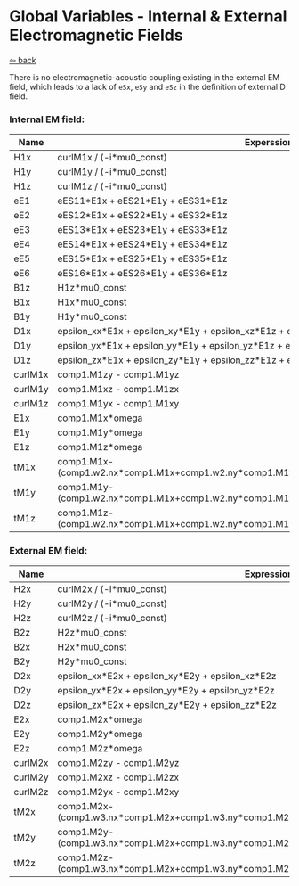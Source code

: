 # Global Variables - Internal & External Electromagnetic Fields

[⇦ back](../subpages/step2_define_parameters_and_variables.md)

There is no electromagnetic-acoustic coupling existing in the external EM field, which leads to a lack of `eSx`, `eSy` and `eSz` in the definition of external D field.

### Internal EM field:

| Name    | Experssion                                                   |
| ------- | ------------------------------------------------------------ |
| H1x     | curlM1x / (-i\*mu0_const)                                    |
| H1y     | curlM1y / (-i\*mu0_const)                                    |
| H1z     | curlM1z / (-i\*mu0_const)                                    |
| eE1     | eES11\*E1x + eES21\*E1y + eES31\*E1z                         |
| eE2     | eES12\*E1x + eES22\*E1y + eES32\*E1z                         |
| eE3     | eES13\*E1x + eES23\*E1y + eES33\*E1z                         |
| eE4     | eES14\*E1x + eES24\*E1y + eES34\*E1z                         |
| eE5     | eES15\*E1x + eES25\*E1y + eES35\*E1z                         |
| eE6     | eES16\*E1x + eES26\*E1y + eES36\*E1z                         |
| B1z     | H1z\*mu0_const                                               |
| B1x     | H1x\*mu0_const                                               |
| B1y     | H1y\*mu0_const                                               |
| D1x     | epsilon_xx\*E1x + epsilon_xy\*E1y + epsilon_xz\*E1z + eSx    |
| D1y     | epsilon_yx\*E1x + epsilon_yy\*E1y + epsilon_yz\*E1z + eSy    |
| D1z     | epsilon_zx\*E1x + epsilon_zy\*E1y + epsilon_zz\*E1z + eSz    |
| curlM1x | comp1.M1zy - comp1.M1yz                                      |
| curlM1y | comp1.M1xz - comp1.M1zx                                      |
| curlM1z | comp1.M1yx - comp1.M1xy                                      |
| E1x     | comp1.M1x\*omega                                             |
| E1y     | comp1.M1y\*omega                                             |
| E1z     | comp1.M1z\*omega                                             |
| tM1x    | comp1.M1x-(comp1.w2.nx\*comp1.M1x+comp1.w2.ny\*comp1.M1y+comp1.w2.nz\*comp1.M1z)\*comp1.w2.nx |
| tM1y    | comp1.M1y-(comp1.w2.nx\*comp1.M1x+comp1.w2.ny\*comp1.M1y+comp1.w2.nz\*comp1.M1z)\*comp1.w2.ny |
| tM1z    | comp1.M1z-(comp1.w2.nx\*comp1.M1x+comp1.w2.ny\*comp1.M1y+comp1.w2.nz\*comp1.M1z)*comp1.w2.nz |

### External EM field:

| Name    | Expression                                                   |
| ------- | ------------------------------------------------------------ |
| H2x     | curlM2x / (-i\*mu0_const)                                    |
| H2y     | curlM2y / (-i\*mu0_const)                                    |
| H2z     | curlM2z / (-i\*mu0_const)                                    |
| B2z     | H2z\*mu0_const                                               |
| B2x     | H2x\*mu0_const                                               |
| B2y     | H2y\*mu0_const                                               |
| D2x     | epsilon_xx\*E2x + epsilon_xy\*E2y + epsilon_xz\*E2z          |
| D2y     | epsilon_yx\*E2x + epsilon_yy\*E2y + epsilon_yz\*E2z          |
| D2z     | epsilon_zx\*E2x + epsilon_zy\*E2y + epsilon_zz\*E2z          |
| E2x     | comp1.M2x\*omega                                             |
| E2y     | comp1.M2y\*omega                                             |
| E2z     | comp1.M2z\*omega                                             |
| curlM2x | comp1.M2zy - comp1.M2yz                                      |
| curlM2y | comp1.M2xz - comp1.M2zx                                      |
| curlM2z | comp1.M2yx - comp1.M2xy                                      |
| tM2x    | comp1.M2x-(comp1.w3.nx\*comp1.M2x+comp1.w3.ny\*comp1.M2y+comp1.w3.nz\*comp1.M2z)\*comp1.w3.nx |
| tM2y    | comp1.M2y-(comp1.w3.nx\*comp1.M2x+comp1.w3.ny\*comp1.M2y+comp1.w3.nz\*comp1.M2z)\*comp1.w3.ny |
| tM2z    | comp1.M2z-(comp1.w3.nx\*comp1.M2x+comp1.w3.ny\*comp1.M2y+comp1.w3.nz\*comp1.M2z)\*comp1.w3.nz |
